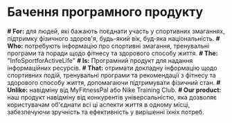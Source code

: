 # Бачення програмного продукту
**# For:** для людей, які бажають поєднати участь у спортивних змаганнях, підтримку фізичного здоров'я, будь-який вік, буд-яка національність.
**# Who:** потребують інформацію про спортивні змагання, тренувальні програми та поради щодо фітнесу та здорового способу життя.
**# The:** "InfoSportforActiveLife"
**# Is:** Програмний продукт для надання інформаційних ресурсів.
**# That:** отримати докладну інформацію щодо спортивних подій, тренувальні програми та рекомендації з фітнесу та здорового способу життя, допомагаючи підтримувати фізичний стан.
**# Unlike:** навідміну від MyFitnessPal або Nike Training Club.
**# Our product:** наш продукт навідміну від конкурентів універсальністю, яка дозволяє користувачам об'єднати всі ці аспекти життя в одному місці, забезпечуючи зручність та ефективність у вирішенні їхніх потреб.
